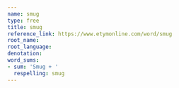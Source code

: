 ```yaml
---
name: smug
type: free
title: smug
reference_link: https://www.etymonline.com/word/smug
root_name: 
root_language: 
denotation: 
word_sums:
- sum: 'Smug + '
  respelling: smug
---
```

